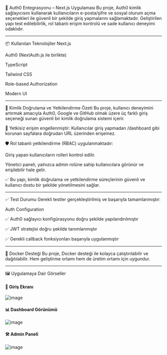 🔐 Auth0 Entegrasyonu – Next.js Uygulaması
Bu proje, Auth0 kimlik sağlayıcısını kullanarak kullanıcıların e-posta/şifre ve sosyal oturum açma seçenekleri ile güvenli bir şekilde giriş yapmalarını sağlamaktadır. Geliştirilen yapı test edilebilirlik, rol tabanlı erişim kontrolü ve sade kullanıcı deneyimi odaklıdır.

------

📦 Kullanılan Teknolojiler
Next.js

Auth0 (NextAuth.js ile birlikte)

TypeScript

Tailwind CSS

Role-based Authorization

Modern UI

------

🔐 Kimlik Doğrulama ve Yetkilendirme Özeti
Bu proje, kullanıcı deneyimini artırmak amacıyla Auth0, Google ve GitHub olmak üzere üç farklı giriş seçeneği sunan güvenli bir kimlik doğrulama sistemi içerir.

🚫 Yetkisiz erişim engellenmiştir: Kullanıcılar giriş yapmadan /dashboard gibi korunan sayfalara doğrudan URL üzerinden erişemez.

🛡️ Rol tabanlı yetkilendirme (RBAC) uygulanmaktadır:

Giriş yapan kullanıcıların rolleri kontrol edilir.

Yönetici paneli, yalnızca admin rolüne sahip kullanıcılara görünür ve erişilebilir hale gelir.

✅ Bu yapı, kimlik doğrulama ve yetkilendirme süreçlerinin güvenli ve kullanıcı dostu bir şekilde yönetilmesini sağlar.

------

✅ Test Durumu
Gerekli testler gerçekleştirilmiş ve başarıyla tamamlanmıştır:

Auth Configuration

✅ Auth0 sağlayıcı konfigürasyonu doğru şekilde yapılandırılmıştır

✅ JWT stratejisi doğru şekilde tanımlanmıştır

✅ Gerekli callback fonksiyonları başarıyla uygulanmıştır

------

🐳 Docker Desteği
Bu proje, Docker desteği ile kolayca çalıştırılabilir ve dağıtılabilir. Hem geliştirme ortamı hem de üretim ortamı için uygundur.

------

🖼️ Uygulamaya Dair Görseller


#### 🔑 Giriş Ekranı
![image](https://github.com/user-attachments/assets/18ee004a-32eb-4437-9f67-7ae1aff529e5)


#### 📊 Dashboard Görünümü
![image](https://github.com/user-attachments/assets/0ae3cab3-cde8-4901-a3c4-5267a4755717)

#### 🛠️ Admin Paneli
![image](https://github.com/user-attachments/assets/8ad291d7-2c44-47a8-8de7-de491ba1df47)




